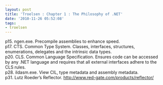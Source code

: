 ```yaml
---
layout: post
title: 'Troelsen : Chapter 1 : The Philosophy of .NET'
date: '2010-11-26 05:52:08'
tags:
- troelsen
---
```



p15. ngen.exe. Precompile assemblies to enhance speed.  
 p17. CTS. Common Type System. Classes, interfaces, structures, enumerations, delegates and the intrinsic data types.  
 p20. CLS. Common Language Specification. Ensures code can be accessed by any .NET language and requires that all external interfaces adhere to the CLS rules.  
 p28. ildasm.exe. View CIL, type metadata and assembly metadata.  
 p31. Lutz Roeder’s Reflector. http://www.red-gate.com/products/reflector/


